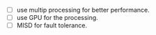 - [ ] use multip processing for better performance.
- [ ] use GPU for the processing.
- [ ] MISD for fault tolerance.